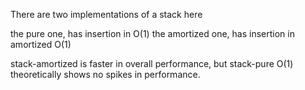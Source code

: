 There are two implementations of a stack here

the pure one, has insertion in O(1)
the amortized one, has insertion in amortized O(1)

stack-amortized is faster in overall performance, but stack-pure O(1) theoretically shows no spikes in performance.
